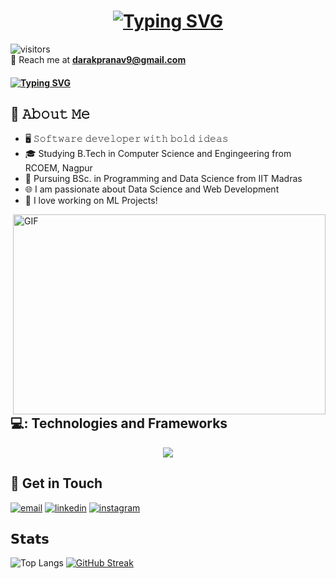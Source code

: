 <h1 align="center">
  <a href="https://git.io/typing-svg">
    <img src="https://readme-typing-svg.demolab.com?font=Segoe+UI&weight=600&size=35&duration=4000&pause=300&color=FFFFFF&center=true&vCenter=true&width=600&lines=Hey+Coder!%F0%9F%92%BB;I+am+Pranav+Darak+%F0%9F%98%8A;I+am+a+Web+Developer+%F0%9F%8D%81;I+am+a+Data+Scientist+%F0%9F%93%88;I+am+a+Software+Developer+%F0%9F%92%80" alt="Typing SVG" />
  </a>
</h1>




![visitors](https://vbr.nathanchung.dev/badge?page_id=pranavdarak&color=00cf00)
<br>
📧 Reach me at **darakpranav9@gmail.com**
<h4 align="left">
  <a href="https://git.io/typing-svg">
    <img src="https://readme-typing-svg.demolab.com?font=Segoe+UI&weight=600&size=20&duration=4000&pause=300&color=FFFFFF&center=true&vCenter=true&width=200&lines=Python+stole+my+heart+before+anyone+else+could+even+compile.%F0%9F%90%8D" alt="Typing SVG" />
  </a>
</h4>

## :book: 𝙰𝚋𝚘𝚞𝚝 𝙼𝚎
- 🖥 𝚂𝚘𝚏𝚝𝚠𝚊𝚛𝚎 𝚍𝚎𝚟𝚎𝚕𝚘𝚙𝚎𝚛 𝚠𝚒𝚝𝚑 𝚋𝚘𝚕𝚍 𝚒𝚍𝚎𝚊𝚜
- 🎓 Studying B.Tech in Computer Science and Engingeering from RCOEM, Nagpur
- 💼 Pursuing BSc. in Programming and Data Science from IIT Madras
- 🌐 I am passionate about Data Science and Web Development
- 🧠 I love working on ML Projects!

<img align="right" alt="GIF" src="./gif.gif" width="500" height="320" />

## 💻: Technologies and Frameworks
<p align="center">
      <a href="https://skillicons.dev">
    <img src="https://skillicons.dev/icons?i=c,python,java,html,css,js,vue,react,flask,django,sqlite,git,aws&perline=5" />
  </a>
</p>

## :link: Get in Touch
<p align="center">

  <a href="mailto:darakpranav9@gmail.com"><img src="https://img.icons8.com/color/96/000000/gmail.png" alt="email"/></a>
  <a href="https://www.linkedin.com/in/pranavdarak"><img src="https://img.icons8.com/color/96/000000/linkedin.png" alt="linkedin"/></a>
  <a href="https://www.instagram.com/pranav_drock"><img src="https://img.icons8.com/color/96/000000/instagram-new.png" alt="instagram"/></a>
</p>

## 𝗦𝘁𝗮𝘁𝘀

![Top Langs](https://github-readme-stats.vercel.app/api/top-langs/?username=pranavdarak&layout=donut&theme=dark&height=100)
<a href="https://git.io/streak-stats"><img src="https://streak-stats.demolab.com?user=pranavdarak&theme=github-blue&border_radius=10" alt="GitHub Streak" /></a>  

